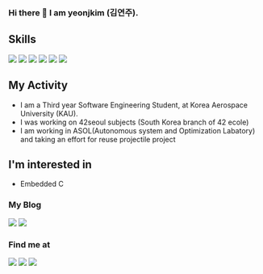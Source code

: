 ### Hi there 👋  I am yeonjkim (김연주).

## Skills
<a><img src="https://img.shields.io/badge/C-A8B9CC?style=flat-square&logo=C&logoColor=black"/></a>
<a><img src="https://img.shields.io/badge/C++-blue?style=flat-square&logo=cplusplus&logoColor=white"/></a>
<a><img src="https://img.shields.io/badge/Python-FFE873?style=flat-square&logo=Python&logoColor=306998"/></a>
<a><img src="https://img.shields.io/badge/VMBox-white?style=flat-square&logo=virtualbox&logoColor=black"/></a>
<a><img src="https://img.shields.io/badge/debian-white?style=flat-square&logo=debian&logoColor=d70a53"/></a>
<a><img src="https://img.shields.io/badge/RTOS-5dc863ff?style=flat-square&logo=&logoColor="/></a>
## My Activity
* I am a Third year Software Engineering Student, at Korea Aerospace University (KAU).
* I was working on 42seoul subjects (South Korea branch of 42 ecole)
* I am working in ASOL(Autonomous system and Optimization Labatory) and taking an effort for reuse projectile project

## I'm interested in
* Embedded C

### My Blog
<a href="https://recondite-pelican-09b.notion.site/INTRODUCTION-fbfc1fa045cf4be59a4b310d4c05b1b5" target="_blank"><img src="https://img.shields.io/badge/Blog-000000?style=flag-square&logo=notion&logoColor=white"/></a>
<a href="https://velog.io/@yeunjoo121" target="_blank"><img src="https://img.shields.io/badge/Velog-20c997?style=flag-square&logo=velog&logoColor=white"/></a>

### Find me at  
<a href="https://profile.intra.42.fr/users/yeonjkim" target="_blank"><img src="https://img.shields.io/badge/42Seoul-000000?style=flat-square&logo=42&logoColor=white"/></a>
<a><img src="https://img.shields.io/badge/42.4.yeonjkim@gmail.com-EA4335?style=flat-square&logo=gmail&logoColor=white"/></a>
<a><img src="https://img.shields.io/badge/yeunjoo121@naver.com-03C75A?style=flat-square&logo=Naver&logoColor=white"/></a>
<br></br>
